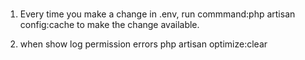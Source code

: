 #

1. Every time you make a change in .env, run commmand:php artisan config:cache to make the change available.

2. when show log permission errors
   php artisan optimize:clear
